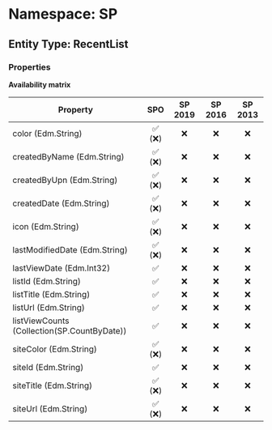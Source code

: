 # Namespace: SP

## Entity Type: RecentList

### Properties

**Availability matrix**

Property | SPO | SP 2019 | SP 2016 | SP 2013
----------|:---:|:-------:|:-------:|:-------:
color (Edm.String) | ✅ (❌) | ❌ | ❌ | ❌
createdByName (Edm.String) | ✅ (❌) | ❌ | ❌ | ❌
createdByUpn (Edm.String) | ✅ (❌) | ❌ | ❌ | ❌
createdDate (Edm.String) | ✅ (❌) | ❌ | ❌ | ❌
icon (Edm.String) | ✅ (❌) | ❌ | ❌ | ❌
lastModifiedDate (Edm.String) | ✅ (❌) | ❌ | ❌ | ❌
lastViewDate (Edm.Int32) | ✅ | ❌ | ❌ | ❌
listId (Edm.String) | ✅ | ❌ | ❌ | ❌
listTitle (Edm.String) | ✅ | ❌ | ❌ | ❌
listUrl (Edm.String) | ✅ | ❌ | ❌ | ❌
listViewCounts (Collection(SP.CountByDate)) | ✅ | ❌ | ❌ | ❌
siteColor (Edm.String) | ✅ (❌) | ❌ | ❌ | ❌
siteId (Edm.String) | ✅ | ❌ | ❌ | ❌
siteTitle (Edm.String) | ✅ (❌) | ❌ | ❌ | ❌
siteUrl (Edm.String) | ✅ (❌) | ❌ | ❌ | ❌